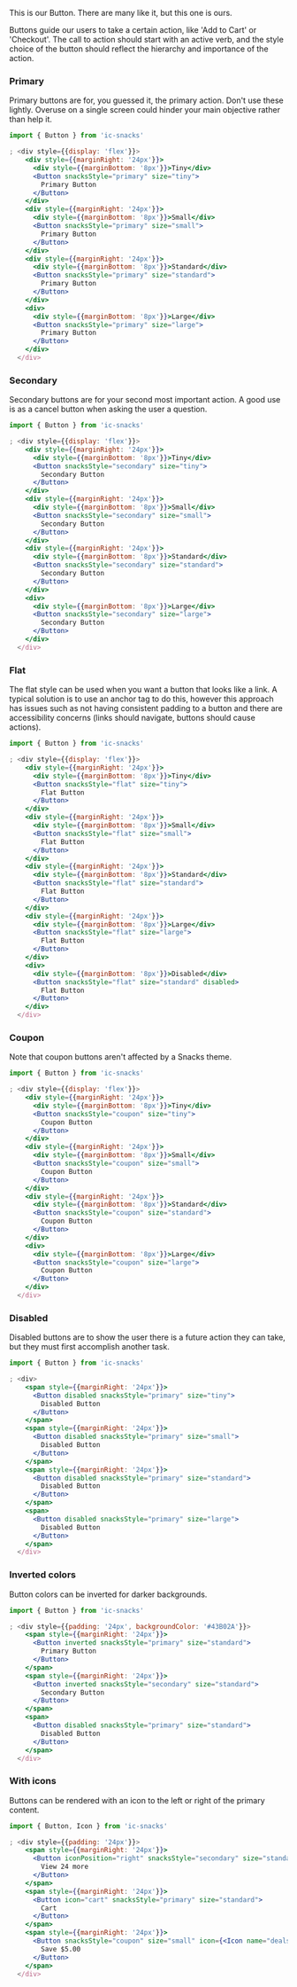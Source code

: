 This is our Button.
There are many like it, but this one is ours.

Buttons guide our users to take a certain action, like 'Add to Cart' or 'Checkout'.
The call to action should start with an active verb, and the style choice of the button should reflect the hierarchy and importance of the action.

### Primary
Primary buttons are for, you guessed it, the primary action.
Don't use these lightly.
Overuse on a single screen could hinder your main objective rather than help it.

```jsx
import { Button } from 'ic-snacks'

; <div style={{display: 'flex'}}>
    <div style={{marginRight: '24px'}}>
      <div style={{marginBottom: '8px'}}>Tiny</div>
      <Button snacksStyle="primary" size="tiny">
        Primary Button
      </Button>
    </div>
    <div style={{marginRight: '24px'}}>
      <div style={{marginBottom: '8px'}}>Small</div>
      <Button snacksStyle="primary" size="small">
        Primary Button
      </Button>
    </div>
    <div style={{marginRight: '24px'}}>
      <div style={{marginBottom: '8px'}}>Standard</div>
      <Button snacksStyle="primary" size="standard">
        Primary Button
      </Button>
    </div>
    <div>
      <div style={{marginBottom: '8px'}}>Large</div>
      <Button snacksStyle="primary" size="large">
        Primary Button
      </Button>
    </div>
  </div>
```

### Secondary
Secondary buttons are for your second most important action.
A good use is as a cancel button when asking the user a question.

```jsx
import { Button } from 'ic-snacks'

; <div style={{display: 'flex'}}>
    <div style={{marginRight: '24px'}}>
      <div style={{marginBottom: '8px'}}>Tiny</div>
      <Button snacksStyle="secondary" size="tiny">
        Secondary Button
      </Button>
    </div>
    <div style={{marginRight: '24px'}}>
      <div style={{marginBottom: '8px'}}>Small</div>
      <Button snacksStyle="secondary" size="small">
        Secondary Button
      </Button>
    </div>
    <div style={{marginRight: '24px'}}>
      <div style={{marginBottom: '8px'}}>Standard</div>
      <Button snacksStyle="secondary" size="standard">
        Secondary Button
      </Button>
    </div>
    <div>
      <div style={{marginBottom: '8px'}}>Large</div>
      <Button snacksStyle="secondary" size="large">
        Secondary Button
      </Button>
    </div>
  </div>
```

### Flat
The flat style can be used when you want a button that looks like a link.
A typical solution is to use an anchor tag to do this, however this approach
has issues such as not having consistent padding to a button and there are
accessibility concerns (links should navigate, buttons should cause actions).

```jsx
import { Button } from 'ic-snacks'

; <div style={{display: 'flex'}}>
    <div style={{marginRight: '24px'}}>
      <div style={{marginBottom: '8px'}}>Tiny</div>
      <Button snacksStyle="flat" size="tiny">
        Flat Button
      </Button>
    </div>
    <div style={{marginRight: '24px'}}>
      <div style={{marginBottom: '8px'}}>Small</div>
      <Button snacksStyle="flat" size="small">
        Flat Button
      </Button>
    </div>
    <div style={{marginRight: '24px'}}>
      <div style={{marginBottom: '8px'}}>Standard</div>
      <Button snacksStyle="flat" size="standard">
        Flat Button
      </Button>
    </div>
    <div style={{marginRight: '24px'}}>
      <div style={{marginBottom: '8px'}}>Large</div>
      <Button snacksStyle="flat" size="large">
        Flat Button
      </Button>
    </div>
    <div>
      <div style={{marginBottom: '8px'}}>Disabled</div>
      <Button snacksStyle="flat" size="standard" disabled>
        Flat Button
      </Button>
    </div>
  </div>
```

### Coupon

Note that coupon buttons aren't affected by a Snacks theme.

```jsx
import { Button } from 'ic-snacks'

; <div style={{display: 'flex'}}>
    <div style={{marginRight: '24px'}}>
      <div style={{marginBottom: '8px'}}>Tiny</div>
      <Button snacksStyle="coupon" size="tiny">
        Coupon Button
      </Button>
    </div>
    <div style={{marginRight: '24px'}}>
      <div style={{marginBottom: '8px'}}>Small</div>
      <Button snacksStyle="coupon" size="small">
        Coupon Button
      </Button>
    </div>
    <div style={{marginRight: '24px'}}>
      <div style={{marginBottom: '8px'}}>Standard</div>
      <Button snacksStyle="coupon" size="standard">
        Coupon Button
      </Button>
    </div>
    <div>
      <div style={{marginBottom: '8px'}}>Large</div>
      <Button snacksStyle="coupon" size="large">
        Coupon Button
      </Button>
    </div>
  </div>
```

### Disabled

Disabled buttons are to show the user there is a future action they can take, but they must first accomplish another task.

```jsx
import { Button } from 'ic-snacks'

; <div>
    <span style={{marginRight: '24px'}}>
      <Button disabled snacksStyle="primary" size="tiny">
        Disabled Button
      </Button>
    </span>
    <span style={{marginRight: '24px'}}>
      <Button disabled snacksStyle="primary" size="small">
        Disabled Button
      </Button>
    </span>
    <span style={{marginRight: '24px'}}>
      <Button disabled snacksStyle="primary" size="standard">
        Disabled Button
      </Button>
    </span>
    <span>
      <Button disabled snacksStyle="primary" size="large">
        Disabled Button
      </Button>
    </span>
  </div>
```

### Inverted colors
Button colors can be inverted for darker backgrounds.

```jsx
import { Button } from 'ic-snacks'

; <div style={{padding: '24px', backgroundColor: '#43B02A'}}>
    <span style={{marginRight: '24px'}}>
      <Button inverted snacksStyle="primary" size="standard">
        Primary Button
      </Button>
    </span>
    <span style={{marginRight: '24px'}}>
      <Button inverted snacksStyle="secondary" size="standard">
        Secondary Button
      </Button>
    </span>
    <span>
      <Button disabled snacksStyle="primary" size="standard">
        Disabled Button
      </Button>
    </span>
  </div>
```

### With icons
Buttons can be rendered with an icon to the left or right of the primary content.

```jsx
import { Button, Icon } from 'ic-snacks'

; <div style={{padding: '24px'}}>
    <span style={{marginRight: '24px'}}>
      <Button iconPosition="right" snacksStyle="secondary" size="standard" icon={<Icon name="arrowRightSmallBold" />}>
        View 24 more
      </Button>
    </span>
    <span style={{marginRight: '24px'}}>
      <Button icon="cart" snacksStyle="primary" size="standard">
        Cart
      </Button>
    </span>
    <span style={{marginRight: '24px'}}>
      <Button snacksStyle="coupon" size="small" icon={<Icon name="deals" />}>
        Save $5.00
      </Button>
    </span>
  </div>
```
